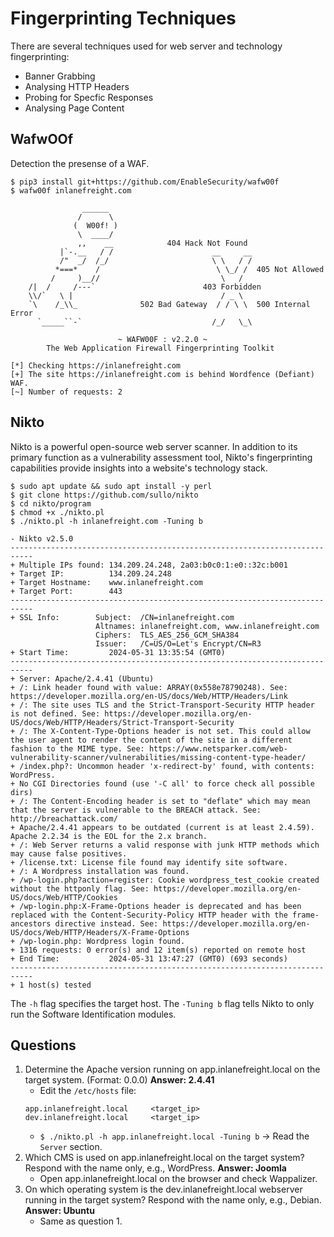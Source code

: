 # Fingerprinting Techniques
There are several techniques used for web server and technology fingerprinting:
- Banner Grabbing
- Analysing HTTP Headers
- Probing for Specfic Responses
- Analysing Page Content

## WafwOOf
Detection the presense of a WAF.
```
$ pip3 install git+https://github.com/EnableSecurity/wafw00f
$ wafw00f inlanefreight.com

                ______
               /      \
              (  W00f! )
               \  ____/
               ,,    __            404 Hack Not Found
           |`-.__   / /                      __     __
           /"  _/  /_/                       \ \   / /
          *===*    /                          \ \_/ /  405 Not Allowed
         /     )__//                           \   /
    /|  /     /---`                        403 Forbidden
    \\/`   \ |                                 / _ \
    `\    /_\\_              502 Bad Gateway  / / \ \  500 Internal Error
      `_____``-`                             /_/   \_\

                        ~ WAFW00F : v2.2.0 ~
        The Web Application Firewall Fingerprinting Toolkit
    
[*] Checking https://inlanefreight.com
[+] The site https://inlanefreight.com is behind Wordfence (Defiant) WAF.
[~] Number of requests: 2
```

## Nikto
Nikto is a powerful open-source web server scanner. In addition to its primary function as a vulnerability assessment tool, Nikto's fingerprinting capabilities provide insights into a website's technology stack.
```
$ sudo apt update && sudo apt install -y perl
$ git clone https://github.com/sullo/nikto
$ cd nikto/program
$ chmod +x ./nikto.pl
$ ./nikto.pl -h inlanefreight.com -Tuning b

- Nikto v2.5.0
---------------------------------------------------------------------------
+ Multiple IPs found: 134.209.24.248, 2a03:b0c0:1:e0::32c:b001
+ Target IP:          134.209.24.248
+ Target Hostname:    www.inlanefreight.com
+ Target Port:        443
---------------------------------------------------------------------------
+ SSL Info:        Subject:  /CN=inlanefreight.com
                   Altnames: inlanefreight.com, www.inlanefreight.com
                   Ciphers:  TLS_AES_256_GCM_SHA384
                   Issuer:   /C=US/O=Let's Encrypt/CN=R3
+ Start Time:         2024-05-31 13:35:54 (GMT0)
---------------------------------------------------------------------------
+ Server: Apache/2.4.41 (Ubuntu)
+ /: Link header found with value: ARRAY(0x558e78790248). See: https://developer.mozilla.org/en-US/docs/Web/HTTP/Headers/Link
+ /: The site uses TLS and the Strict-Transport-Security HTTP header is not defined. See: https://developer.mozilla.org/en-US/docs/Web/HTTP/Headers/Strict-Transport-Security
+ /: The X-Content-Type-Options header is not set. This could allow the user agent to render the content of the site in a different fashion to the MIME type. See: https://www.netsparker.com/web-vulnerability-scanner/vulnerabilities/missing-content-type-header/
+ /index.php?: Uncommon header 'x-redirect-by' found, with contents: WordPress.
+ No CGI Directories found (use '-C all' to force check all possible dirs)
+ /: The Content-Encoding header is set to "deflate" which may mean that the server is vulnerable to the BREACH attack. See: http://breachattack.com/
+ Apache/2.4.41 appears to be outdated (current is at least 2.4.59). Apache 2.2.34 is the EOL for the 2.x branch.
+ /: Web Server returns a valid response with junk HTTP methods which may cause false positives.
+ /license.txt: License file found may identify site software.
+ /: A Wordpress installation was found.
+ /wp-login.php?action=register: Cookie wordpress_test_cookie created without the httponly flag. See: https://developer.mozilla.org/en-US/docs/Web/HTTP/Cookies
+ /wp-login.php:X-Frame-Options header is deprecated and has been replaced with the Content-Security-Policy HTTP header with the frame-ancestors directive instead. See: https://developer.mozilla.org/en-US/docs/Web/HTTP/Headers/X-Frame-Options
+ /wp-login.php: Wordpress login found.
+ 1316 requests: 0 error(s) and 12 item(s) reported on remote host
+ End Time:           2024-05-31 13:47:27 (GMT0) (693 seconds)
---------------------------------------------------------------------------
+ 1 host(s) tested
```
The `-h` flag specifies the target host. The `-Tuning b` flag tells Nikto to only run the Software Identification modules.

## Questions
1. Determine the Apache version running on app.inlanefreight.local on the target system. (Format: 0.0.0) **Answer: 2.4.41**
   - Edit the `/etc/hosts` file:
    ```
    app.inlanefreight.local     <target_ip>
    dev.inlanefreight.local     <target_ip>
    ```
   - `$ ./nikto.pl -h app.inlanefreight.local -Tuning b` -> Read the `Server` section.
2. Which CMS is used on app.inlanefreight.local on the target system? Respond with the name only, e.g., WordPress. **Answer: Joomla**
   - Open app.inlanefreight.local on the browser and check Wappalizer.
3. On which operating system is the dev.inlanefreight.local webserver running in the target system? Respond with the name only, e.g., Debian. **Answer: Ubuntu**
   - Same as question 1.